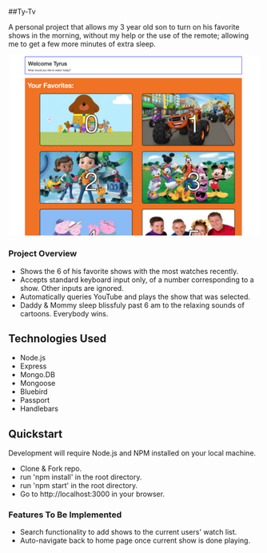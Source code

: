 ##Ty-Tv

A personal project that allows my 3 year old son to turn on his favorite shows in the morning, without
my help or the use of the remote; allowing me to get a few more minutes of extra sleep.

![welcome screenshot](https://github.com/Seeker0/Ty-TV/blob/master/public/images/screenshot.png)

### Project Overview

* Shows the 6 of his favorite shows with the most watches recently.
* Accepts standard keyboard input only, of a number corresponding to a show. Other inputs are ignored.
* Automatically queries YouTube and plays the show that was selected.
* Daddy & Mommy sleep blissfuly past 6 am to the relaxing sounds of cartoons. Everybody wins.

## Technologies Used

* Node.js
* Express
* Mongo.DB
* Mongoose
* Bluebird
* Passport
* Handlebars

## Quickstart

Development will require Node.js and NPM installed on your local machine.

* Clone & Fork repo.
* run 'npm install' in the root directory.
* run 'npm start' in the root directory.
* Go to http://localhost:3000 in your browser.

### Features To Be Implemented

* Search functionality to add shows to the current users' watch list.
* Auto-navigate back to home page once current show is done playing.
